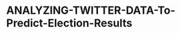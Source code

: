 ANALYZING-TWITTER-DATA-To-Predict-Election-Results
==================================================
